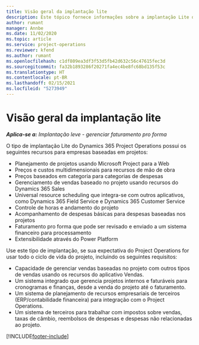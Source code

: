 ```yaml
---
title: Visão geral da implantação lite
description: Este tópico fornece informações sobre a implantação Lite do Dynamics 365 Project Operations.
author: rumant
manager: Annbe
ms.date: 11/02/2020
ms.topic: article
ms.service: project-operations
ms.reviewer: kfend
ms.author: rumant
ms.openlocfilehash: c1df809ea3df3f53d5fb42d632c56c47615fec3d
ms.sourcegitcommit: fa32b1893286f20271fa4ec4be8fc68bd135f53c
ms.translationtype: HT
ms.contentlocale: pt-BR
ms.lasthandoff: 02/15/2021
ms.locfileid: "5273949"
---
```

# <a name="lite-deployment-overview"></a>Visão geral da implantação lite

_**Aplica-se a:** Implantação leve - gerenciar faturamento pro forma_

O tipo de implantação Lite do Dynamics 365 Project Operations possui os seguintes recursos para empresas baseadas em projetos:

- Planejamento de projetos usando Microsoft Project para a Web
- Preços e custos multidimensionais para recursos de mão de obra
- Preços baseados em categoria para categorias de despesas
- Gerenciamento de vendas baseado no projeto usando recursos do Dynamics 365 Sales
- Universal resource scheduling que integra-se com outros aplicativos, como Dynamics 365 Field Service e Dynamics 365 Customer Service
- Controle de horas e andamento do projeto
- Acompanhamento de despesas básicas para despesas baseadas nos projetos
- Faturamento pro forma que pode ser revisado e enviado a um sistema financeiro para processamento
- Extensibilidade através do Power Platform

Use este tipo de implantação, se sua expectativa do Project Operations for usar todo o ciclo de vida do projeto, incluindo os seguintes requisitos:

- Capacidade de gerenciar vendas baseadas no projeto com outros tipos de vendas usando os recursos do aplicativo Vendas.
- Um sistema integrado que gerencia projetos internos e faturáveis para cronogramas e finanças, desde a venda do projeto até o faturamento.
- Um sistema de planejamento de recursos empresariais de terceiros (ERP/contabilidade financeira) para integração com o Project Operations.
- Um sistema de terceiros para trabalhar com impostos sobre vendas, taxas de câmbio, reembolsos de despesas e despesas não relacionadas ao projeto.


[!INCLUDE[footer-include](../includes/footer-banner.md)]